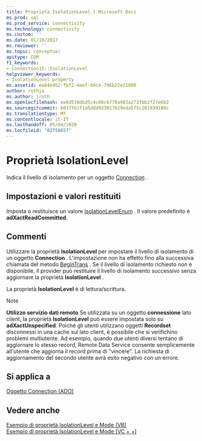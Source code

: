```yaml
---
title: Proprietà IsolationLevel | Microsoft Docs
ms.prod: sql
ms.prod_service: connectivity
ms.technology: connectivity
ms.custom: ''
ms.date: 01/19/2017
ms.reviewer: ''
ms.topic: conceptual
apitype: COM
f1_keywords:
- Connection15::IsolationLevel
helpviewer_keywords:
- IsolationLevel property
ms.assetid: ea84e4b2-fbf2-4eef-b9ce-796b22e21800
author: rothja
ms.author: jroth
ms.openlocfilehash: ea8d538dbd5c4c06cb770a983a2733bb2f27e6b2
ms.sourcegitcommit: 6037fb1f1a5ddd933017029eda5f5c281939100c
ms.translationtype: MT
ms.contentlocale: it-IT
ms.lasthandoff: 05/04/2020
ms.locfileid: "82758657"
---
```

# <a name="isolationlevel-property"></a>Proprietà IsolationLevel
Indica il livello di isolamento per un oggetto [Connection](../../../ado/reference/ado-api/connection-object-ado.md) .  
  
## <a name="settings-and-return-values"></a>Impostazioni e valori restituiti  
 Imposta o restituisce un valore [IsolationLevelEnum](../../../ado/reference/ado-api/isolationlevelenum.md) . Il valore predefinito è **adXactReadCommitted**.  
  
## <a name="remarks"></a>Commenti  
 Utilizzare la proprietà **IsolationLevel** per impostare il livello di isolamento di un oggetto **Connection** . L'impostazione non ha effetto fino alla successiva chiamata del metodo [BeginTrans](../../../ado/reference/ado-api/begintrans-committrans-and-rollbacktrans-methods-ado.md) . Se il livello di isolamento richiesto non è disponibile, il provider può restituire il livello di isolamento successivo senza aggiornare la proprietà **IsolationLevel** .  
  
 La proprietà **IsolationLevel** è di lettura/scrittura.  
  
> [!NOTE]
>  **Utilizzo servizio dati remoto** Se utilizzata su un oggetto **connessione** lato client, la proprietà **IsolationLevel** può essere impostata solo su **adXactUnspecified**. Poiché gli utenti utilizzano oggetti **Recordset** disconnessi in una cache sul lato client, è possibile che si verifichino problemi multiutente. Ad esempio, quando due utenti diversi tentano di aggiornare lo stesso record, Remote Data Service consente semplicemente all'utente che aggiorna il record prima di "vincere". La richiesta di aggiornamento del secondo utente avrà esito negativo con un errore.  
  
## <a name="applies-to"></a>Si applica a  
 [Oggetto Connection (ADO)](../../../ado/reference/ado-api/connection-object-ado.md)  
  
## <a name="see-also"></a>Vedere anche  
 [Esempio di proprietà IsolationLevel e Mode (VB)](../../../ado/reference/ado-api/isolationlevel-and-mode-properties-example-vb.md)   
 [Esempio di proprietà IsolationLevel e Mode (VC + +)](../../../ado/reference/ado-api/isolationlevel-and-mode-properties-example-vc.md)   
